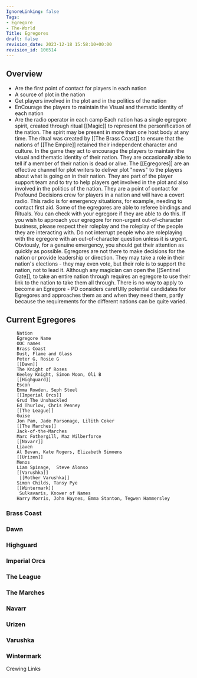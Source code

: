 ```yaml
---
IgnoreLinking: false
Tags:
- Egregore
- The-World
Title: Egregores
draft: false
revision_date: 2023-12-18 15:58:10+00:00
revision_id: 106514
---
```


## Overview
*  Are the first point of contact for players in each nation
* A source of plot in the nation
* Get players involved in the plot and in the politics of the nation
* EnCourage the players to maintain the Visual and thematic identity of each nation
* Are the radio operator in each camp
Each nation has a single egregore spirit, created through ritual [[Magic]] to represent the personification of the nation. The spirit may be present in more than one host body at any time. The ritual was created by [[The Brass Coast]] to ensure that the nations of [[The Empire]] retained their independent character and culture. In the game they act to encourage the players to maintain the visual and thematic identity of their nation. They are occasionally able to tell if a member of their nation is dead or alive.
The [[Egregores]] are an effective channel for plot writers to deliver plot "news" to the players about what is going on in their nation. They are part of the player support team and to try to help players get involved in the plot and also involved in the politics of the nation. 
They are a point of contact for Profound Decisions crew for players in a nation and will have a covert radio. This radio is for emergency situations, for example, needing to contact first aid.
Some of the egregores are able to referee bindings and Rituals. You can check with your egregore if they are able to do this. If you wish to approach your egregore for non-urgent out-of-character business, please respect their roleplay and the roleplay of the people they are interacting with. Do not interrupt people who are roleplaying with the egregore with an out-of-character question unless it is urgent. Obviously, for a genuine emergency, you should get their attention as quickly as possible.
Egregores are not there to make decisions for the nation or provide leadership or direction. They may take a role in their nation's elections - they may even vote, but their role is to support the nation, not to lead it.
Although any magician can open the [[Sentinel Gate]], to take an entire nation through requires an egregore to use their link to the nation to take them all through.
There is no way to apply to become an Egregore - PD considers carefUlly potential candidates for Egregores and approaches them as and when they need them, partly because the requirements for the different nations can be quite varied.
## Current Egregores
        Nation
        Egregore Name
        OOC names
        Brass Coast
        Dust, Flame and Glass
        Peter G, Rosie G
        [[Dawn]]
        The Knight of Roses
        Keeley Knight, Simon Moon, Oli B
        [[Highguard]]
        Escon
        Emma Rowden, Seph Steel
        [[Imperial Orcs]]
        Grud The Unshackled 
        Ed Thurlow, Chris Penney
        [[The League]]
        Guise
        Jon Pam, Jade Parsonage, Lilith Coker
        [[The Marches]]
        Jack-of-the-Marches
        Marc Fothergill, Maz Wilberforce
        [[Navarr]]
        Liaven
        Al Bevan, Kate Rogers, Elizabeth Simoens
        [[Urizen]]
        Menos
        Liam Spinage,  Steve Alonso
        [[Varushka]]
         [[Mother Varushka]] 
        Simon Childs, Tansy Pye
        [[Wintermark]]
         Sulkavaris, Knower of Names  
        Harry Morris, John Haynes, Emma Stanton, Tegwen Hammersley
### Brass Coast
### Dawn
### Highguard
### Imperial Orcs
### The League
### The Marches
### Navarr
### Urizen
### Varushka
### Wintermark
Crewing Links